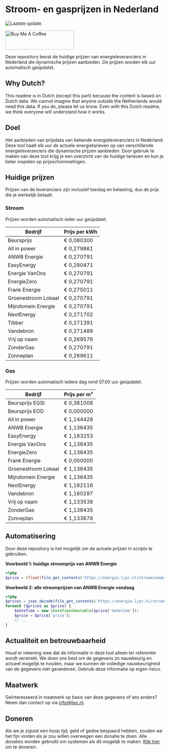 # Stroom- en gasprijzen in Nederland

![Laatste update](https://img.shields.io/badge/laatste%20update-2023--12--07%2013%3A00%20CET-brightgreen)

<a href="https://www.buymeacoffee.com/Lars-" target="_blank"><img src="https://cdn.buymeacoffee.com/buttons/v2/default-orange.png" alt="Buy Me A Coffee" height="60" style="height: 60px !important;width: 217px !important;" ></a>

Deze repository bevat de huidige prijzen van energieleveranciers in Nederland die dynamische prijzen aanbieden. De prijzen worden elk uur automatisch geüpdatet.

## Why Dutch?

This readme is in Dutch (except this part) because the content is based on Dutch data. We cannot imagine that anyone outside the Netherlands would need this data. If you do, please let us know. Even with this Dutch readme, we think
everyone will understand how it works.

## Doel

Het aanbieden van prijsdata van bekende energieleveranciers in Nederland. Deze tool haalt elk uur de actuele energietarieven op van verschillende energieleveranciers die dynamische prijzen aanbieden. Door gebruik te maken van deze tool
krijg je een overzicht van de huidige tarieven en kun je beter inspelen op prijsschommelingen.

## Huidige prijzen

Prijzen van de leveranciers zijn inclusief toeslag en belasting, dus de prijs die je werkelijk betaalt.

### Stroom

Prijzen worden automatisch ieder uur geüpdatet.

 Bedrijf | Prijs per kWh 
---------|---------------
Beursprijs | € 0,080300
All in power | € 0,279861
ANWB Energie | € 0,270791
EasyEnergy | € 0,280471
Energie VanOns | € 0,270791
EnergieZero | € 0,270791
Frank Energie | € 0,275011
Groenestroom Lokaal | € 0,270791
Mijndomein Energie | € 0,270791
NextEnergy | € 0,271702
Tibber | € 0,271391
Vandebron | € 0,271488
Vrij op naam | € 0,269576
ZonderGas | € 0,270791
Zonneplan | € 0,269611


### Gas

Prijzen worden automatisch iedere dag rond 07.00 uur geüpdatet.

 Bedrijf | Prijs per m³ 
---------|--------------
Beursprijs EGSI | € 0,381008
Beursprijs EOD | € 0,000000
All in power | € 1,144428
ANWB Energie | € 1,136435
EasyEnergy | € 1,183253
Energie VanOns | € 1,136435
EnergieZero | € 1,136435
Frank Energie | € 0,000000
Groenestroom Lokaal | € 1,136435
Mijndomein Energie | € 1,136435
NextEnergy | € 1,182116
Vandebron | € 1,160297
Vrij op naam | € 1,133538
ZonderGas | € 1,136435
Zonneplan | € 1,133678


## Automatisering

Door deze repository is het mogelijk om de actuele prijzen in scripts te gebruiken.

**Voorbeeld 1: huidige stroomprijs van ANWB Energie**

```php
<?php
$price = (float)file_get_contents('https://energie.ljpc.nl/stroom/anwb-energie-nu.txt');

```

**Voorbeeld 2: alle stroomprijzen van ANWB Energie vandaag**

```php
<?php
$prices = json_decode(file_get_contents('https://energie.ljpc.nl/stroom/all-in-power-vandaag.json'),true);
foreach ($prices as $price) {
    $dateTime = new \DateTimeImmutable($price['datetime']);
    $price = $price['price'];
    // ...
}
```

## Actualiteit en betrouwbaarheid

Houd er rekening mee dat de informatie in deze tool alleen ter referentie wordt verstrekt. We doen ons best om de gegevens zo nauwkeurig en actueel mogelijk te houden, maar we kunnen de volledige nauwkeurigheid van de gegevens niet
garanderen. Gebruik deze informatie op eigen risico.

## Maatwerk

Geïnteresseerd in maatwerk op basis van deze gegevens of iets anders? Neem dan contact op
via [info@ljpc.nl](mailto:info@ljpc.nl?subject=Energie%20prijzen).

## Doneren

Als we je zojuist een hoop tijd, geld of gedoe bespaard hebben, zouden we het fijn vinden als je zou willen overwegen een
donatie te doen. Alle donaties worden gebruikt om systemen als dit mogelijk te
maken. [Klik hier](https://www.buymeacoffee.com/Lars-) om te doneren.
